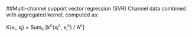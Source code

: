 <head>
    <script type="text/javascript"
            src="https://cdn.mathjax.org/mathjax/latest/MathJax.js?config=TeX-MML-AM_CHTML">
    </script>
</head>

##Multi-channel support vector regression (SVR)
Channel data combined with aggregated kernel, computed as:<br>


K(x<sub>i</sub>, x<sub>j</sub>) = Sum<sub>c</sub> [k<sup>c</sup>(x<sub>i</sub><sup>c</sup>, x<sub>j</sub><sup>c</sup>) / A<sup>c</sup>]

						